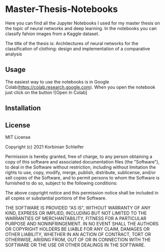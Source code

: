 # Master-Thesis-Notebooks

Here you can find all the Jupyter Notebooks I used for my master thesis on the topic of neural networks and deep learning.
In the notebooks you can classify fahion images from a Kaggle dataset.

The title of the thesis is: Architectures of neural networks for the classification of clothing: design and implementation of a comparative analysis


## Usage

The easiest way to use the notebooks is in Google Colab(https://colab.research.google.com).
When you open the notebook just click on the button ![Open In Colab]


## Installation


## License

MIT License

Copyright (c) 2021 Korbinian Schleifer

Permission is hereby granted, free of charge, to any person obtaining a copy
of this software and associated documentation files (the "Software"), to deal
in the Software without restriction, including without limitation the rights
to use, copy, modify, merge, publish, distribute, sublicense, and/or sell
copies of the Software, and to permit persons to whom the Software is
furnished to do so, subject to the following conditions:

The above copyright notice and this permission notice shall be included in all
copies or substantial portions of the Software.

THE SOFTWARE IS PROVIDED "AS IS", WITHOUT WARRANTY OF ANY KIND, EXPRESS OR
IMPLIED, INCLUDING BUT NOT LIMITED TO THE WARRANTIES OF MERCHANTABILITY,
FITNESS FOR A PARTICULAR PURPOSE AND NONINFRINGEMENT. IN NO EVENT SHALL THE
AUTHORS OR COPYRIGHT HOLDERS BE LIABLE FOR ANY CLAIM, DAMAGES OR OTHER
LIABILITY, WHETHER IN AN ACTION OF CONTRACT, TORT OR OTHERWISE, ARISING FROM,
OUT OF OR IN CONNECTION WITH THE SOFTWARE OR THE USE OR OTHER DEALINGS IN THE
SOFTWARE.

